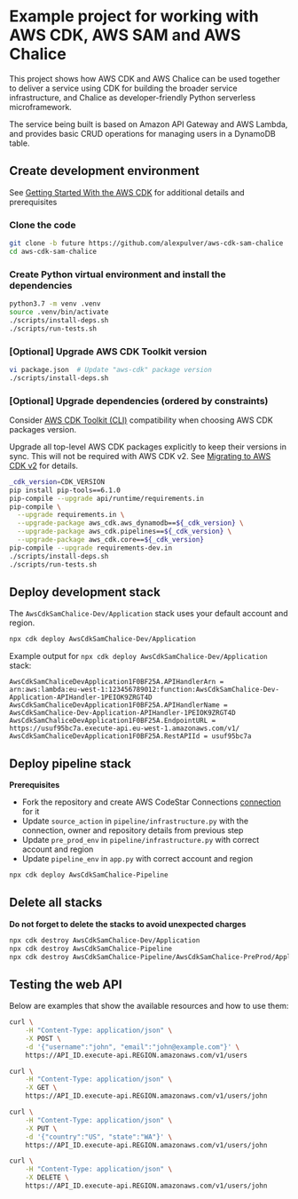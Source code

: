# Example project for working with AWS CDK, AWS SAM and AWS Chalice
This project shows how AWS CDK and AWS Chalice can be used
together to deliver a service using CDK for building the broader service
infrastructure, and Chalice as developer-friendly Python serverless 
microframework.

The service being built is based on Amazon API Gateway and AWS Lambda, 
and provides basic CRUD operations for managing users in a DynamoDB table.

## Create development environment
See [Getting Started With the AWS CDK](https://docs.aws.amazon.com/cdk/latest/guide/getting_started.html)
for additional details and prerequisites

### Clone the code
```bash
git clone -b future https://github.com/alexpulver/aws-cdk-sam-chalice
cd aws-cdk-sam-chalice
```

### Create Python virtual environment and install the dependencies
```bash
python3.7 -m venv .venv
source .venv/bin/activate
./scripts/install-deps.sh
./scripts/run-tests.sh
```

### [Optional] Upgrade AWS CDK Toolkit version
```bash
vi package.json  # Update "aws-cdk" package version
./scripts/install-deps.sh
```

### [Optional] Upgrade dependencies (ordered by constraints)
Consider [AWS CDK Toolkit (CLI)](https://docs.aws.amazon.com/cdk/latest/guide/reference.html#versioning) compatibility 
when choosing AWS CDK packages version.

Upgrade all top-level AWS CDK packages explicitly to keep their versions in sync.
This will not be required with AWS CDK v2. See [Migrating to AWS CDK v2](https://docs.aws.amazon.com/cdk/latest/guide/work-with-cdk-v2.html) 
for details.

```bash
_cdk_version=CDK_VERSION
pip install pip-tools==6.1.0
pip-compile --upgrade api/runtime/requirements.in
pip-compile \
  --upgrade requirements.in \
  --upgrade-package aws_cdk.aws_dynamodb==${_cdk_version} \
  --upgrade-package aws_cdk.pipelines==${_cdk_version} \
  --upgrade-package aws_cdk.core==${_cdk_version}
pip-compile --upgrade requirements-dev.in
./scripts/install-deps.sh
./scripts/run-tests.sh
```

## Deploy development stack
The `AwsCdkSamChalice-Dev/Application` stack uses your default account and region.

```bash
npx cdk deploy AwsCdkSamChalice-Dev/Application
```

Example output for `npx cdk deploy AwsCdkSamChalice-Dev/Application` stack:
```text
AwsCdkSamChaliceDevApplication1F0BF25A.APIHandlerArn = arn:aws:lambda:eu-west-1:123456789012:function:AwsCdkSamChalice-Dev-Application-APIHandler-1PEIOK9ZRGT4D
AwsCdkSamChaliceDevApplication1F0BF25A.APIHandlerName = AwsCdkSamChalice-Dev-Application-APIHandler-1PEIOK9ZRGT4D
AwsCdkSamChaliceDevApplication1F0BF25A.EndpointURL = https://usuf95bc7a.execute-api.eu-west-1.amazonaws.com/v1/
AwsCdkSamChaliceDevApplication1F0BF25A.RestAPIId = usuf95bc7a
```

## Deploy pipeline stack
**Prerequisites**
- Fork the repository and create AWS CodeStar Connections [connection](https://docs.aws.amazon.com/dtconsole/latest/userguide/welcome-connections.html) for it
- Update `source_action` in `pipeline/infrastructure.py` with the connection, owner and repository details from previous step
- Update `pre_prod_env` in `pipeline/infrastructure.py` with correct account and region
- Update `pipeline_env` in `app.py` with correct account and region

```bash
npx cdk deploy AwsCdkSamChalice-Pipeline
```

## Delete all stacks
**Do not forget to delete the stacks to avoid unexpected charges**
```bash
npx cdk destroy AwsCdkSamChalice-Dev/Application
npx cdk destroy AwsCdkSamChalice-Pipeline
npx cdk destroy AwsCdkSamChalice-Pipeline/AwsCdkSamChalice-PreProd/Application
```

## Testing the web API
Below are examples that show the available resources and how to use them:
```bash
curl \
    -H "Content-Type: application/json" \
    -X POST \
    -d '{"username":"john", "email":"john@example.com"}' \
    https://API_ID.execute-api.REGION.amazonaws.com/v1/users

curl \
    -H "Content-Type: application/json" \
    -X GET \
    https://API_ID.execute-api.REGION.amazonaws.com/v1/users/john

curl \
    -H "Content-Type: application/json" \
    -X PUT \
    -d '{"country":"US", "state":"WA"}' \
    https://API_ID.execute-api.REGION.amazonaws.com/v1/users/john

curl \
    -H "Content-Type: application/json" \
    -X DELETE \
    https://API_ID.execute-api.REGION.amazonaws.com/v1/users/john
```
